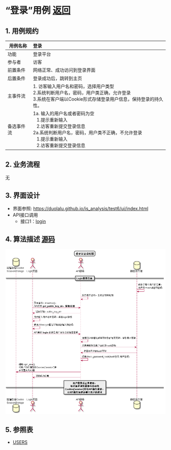 ﻿# “登录”用例 [返回](../README.md)

## 1. 用例规约

|用例名称|登录|
|-------|:-------------|
|功能|登录平台|
|参与者|访客|
|前置条件| 网络正常、成功访问到登录界面|
|后置条件|登录成功后，跳转到主页|
|主事件流| 1. 访客输入用户名和密码，选择用户类型<br/>2.系统判断用户名，密码，用户类正确，允许登录<br/>3.系统在客户端以Cookie形式存储登录用户信息，保持登录的持久性。|
|备选事件流|1a. 输入的用户名或者密码为空 <br/>&nbsp;&nbsp; 1.提示重新输入 <br/> &nbsp;&nbsp; 2.访客重新提交登录信息 <br/>2a.系统判断用户名，密码，用户类不正确，不允许登录 <br/>&nbsp;&nbsp; 1.提示重新输入 <br/> &nbsp;&nbsp; 2.访客重新提交登录信息 |

## 2. 业务流程
无

## 3. 界面设计
- 界面参照: https://duolalu.github.io/is_analysis/test6/ui/index.html
- API接口调用
    - 接口1：[login](../接口/index.md)

## 4. 算法描述 [源码](../顺序图/登录.puml)
![登录](../images/顺序图/登录.png)
    
## 5. 参照表

- [USERS](../数据库设计.md/#USERS)
